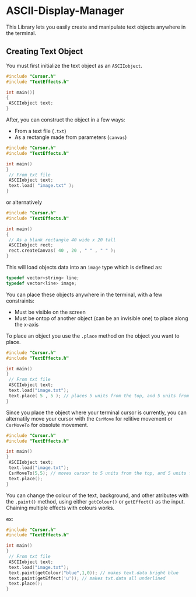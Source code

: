 # ASCII-Display-Manager

This Library lets you easily create and manipulate text objects anywhere in the terminal.

## Creating Text Object

You must first initialize the text object as an `ASCIIobject`.

```cpp
#include "Cursor.h"
#include "TextEffects.h"

int main()]
{
 ASCIIobject text;
}
```

After, you can construct the object in a few ways:
- From a text file (`.txt`)
- As a rectangle made from parameters (`canvas`)

```cpp
#include "Cursor.h"
#include "TextEffects.h"

int main()
}
 // From txt file
 ASCIIobject text;
 text.load( "image.txt" );
}
```

or alternatively

```cpp
#include "Cursor.h"
#include "TextEffects.h"

int main()
{
 // As a blank rectangle 40 wide x 20 tall
 ASCIIobject rect;
 rect.createCanvas( 40 , 20 , " " , " " );
}
```

This will load objects data into an `image` type which is defined as:

```cpp
typedef vector<string> line;
typedef vector<line> image;
```

You can place these objects anywhere in the terminal, with a few constraints:
- Must be visible on the screen
- Must be ontop of another object (can be an invisible one) to place along the x-axis

To place an object you use the `.place` method on the object you want to place.

```cpp
#include "Cursor.h"
#include "TextEffects.h"

int main()
}
 // From txt file
 ASCIIobject text;
 text.load("image.txt");
 text.place( 5 , 5 ); // places 5 units from the top, and 5 units from the left
}
```
Since you place the object where your terminal cursor is currently, you can alternatily move your cursor with the `CsrMove` for relitive movement or `CsrMoveTo` for obsolute movement.
```cpp
#include "Cursor.h"
#include "TextEffects.h"

int main()
}
 ASCIIobject text;
 text.load("image.txt");
 CsrMoveTo(5,5); // moves cursor to 5 units from the top, and 5 units from the left
 text.place();
}
```

You can change the colour of the text, background, and other atributes with the `.paint()` method, using either `getColour()` or `getEffect()` as the input. Chaining multiple effects with colours works.

ex:

```cpp
#include "Cursor.h"
#include "TextEffects.h"

int main()
}
 // From txt file
 ASCIIobject text;
 text.load("image.txt");
 text.paint(getColour("blue",1,0)); // makes text.data bright blue
 text.paint(getEffect('u')); // makes txt.data all underlined
 text.place();
}

```


